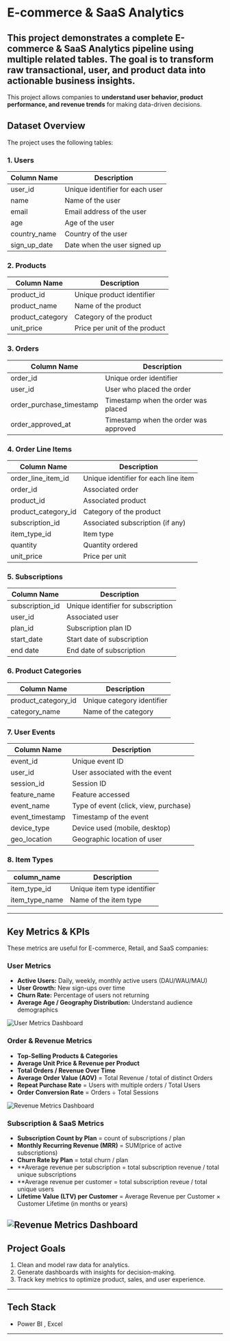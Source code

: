 
# E-commerce & SaaS Analytics

This project demonstrates a complete **E-commerce & SaaS Analytics pipeline** using multiple related tables. The goal is to transform raw transactional, user, and product data into actionable business insights.
---

This project allows companies to **understand user behavior, product performance, and revenue trends** for making data-driven decisions.

## **Dataset Overview**

The project uses the following tables:

### **1. Users**
| Column Name       | Description                           |
|------------------|---------------------------------------|
| user_id           | Unique identifier for each user       |
| name              | Name of the user                      |
| email             | Email address of the user             |
| age               | Age of the user                        |
| country_name      | Country of the user                    |
| sign_up_date      | Date when the user signed up           |

### **2. Products**
| Column Name       | Description                           |
|------------------|---------------------------------------|
| product_id        | Unique product identifier             |
| product_name      | Name of the product                   |
| product_category  | Category of the product               |
| unit_price        | Price per unit of the product         |

### **3. Orders**
| Column Name             | Description                          |
|-------------------------|--------------------------------------|
| order_id                | Unique order identifier              |
| user_id                 | User who placed the order            |
| order_purchase_timestamp| Timestamp when the order was placed  |
| order_approved_at       | Timestamp when the order was approved|

### **4. Order Line Items**
| Column Name             | Description                          |
|-------------------------|--------------------------------------|
| order_line_item_id       | Unique identifier for each line item |
| order_id                 | Associated order                     |
| product_id               | Associated product                   |
| product_category_id      | Category of the product              |
| subscription_id          | Associated subscription (if any)     |
| item_type_id             | Item type                             |
| quantity                 | Quantity ordered                      |
| unit_price               | Price per unit                        |

### **5. Subscriptions**
| Column Name | Description                          |
|------------|--------------------------------------|
| subscription_id | Unique identifier for subscription |
| user_id        | Associated user                     |
| plan_id        | Subscription plan ID                |
| start_date      | Start date of subscription          |
| end date       | End date of subscription            |

### **6. Product Categories**
| Column Name       | Description                          |
|------------------|--------------------------------------|
| product_category_id | Unique category identifier          |
| category_name       | Name of the category                |

### **7. User Events**
| Column Name      | Description                          |
|-----------------|--------------------------------------|
| event_id          | Unique event ID                       |
| user_id           | User associated with the event        |
| session_id        | Session ID                            |
| feature_name      | Feature accessed                      |
| event_name        | Type of event (click, view, purchase)|
| event_timestamp   | Timestamp of the event                |
| device_type       | Device used (mobile, desktop)         |
| geo_location      | Geographic location of user           |

### **8. Item Types**
| column_name    | Description                          |
|------------------|--------------------------------------|
| item_type_id       | Unique item type identifier          |
| item_type_name     | Name of the item type                |

---

## **Key Metrics & KPIs**

These metrics are useful for E-commerce, Retail, and SaaS companies:

### **User Metrics**
- **Active Users:** Daily, weekly, monthly active users (DAU/WAU/MAU)  
- **User Growth:** New sign-ups over time  
- **Churn Rate:** Percentage of users not returning  
- **Average Age / Geography Distribution:** Understand audience demographics
  
![User Metrics Dashboard](dashboards/usermetrics.png)


### **Order & Revenue Metrics**
- **Top-Selling Products & Categories**  
- **Average Unit Price & Revenue per Product**  
- **Total Orders / Revenue Over Time**  
- **Average Order Value (AOV)** = Total Revenue / total of distinct Orders  
- **Repeat Purchase Rate** = Users with multiple orders / Total Users  
- **Order Conversion Rate** = Orders ÷ Total Sessions
  
![Revenue Metrics Dashboard](dashboards/revenuemetrics.png)

### **Subscription & SaaS Metrics**
- **Subscription Count by Plan**  = count of subscriptions / plan
- **Monthly Recurring Revenue (MRR)** = SUM(price of active subscriptions)
- **Churn Rate by Plan** = total churn / plan
- **Average revenue per subscription = total subscription revenue /  total unique subscriptions
- **Average revenue per customer = total subscription reveue  / total unique users
- **Lifetime Value (LTV) per Customer**  = Average Revenue per Customer × Customer Lifetime (in months or years)
  
![Revenue Metrics Dashboard](dashboards/subscriptionmetrics.png)
---

## **Project Goals**
1. Clean and model raw data for analytics.  
2. Generate dashboards with insights for decision-making.  
3. Track key metrics to optimize product, sales, and user experience.  

---

## **Tech Stack** 
- Power BI , Excel

---




